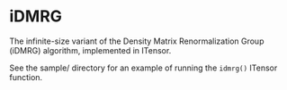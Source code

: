 # iDMRG
The infinite-size variant of the Density Matrix Renormalization Group (iDMRG) algorithm, implemented in ITensor.

See the sample/ directory for an example of running the `idmrg()` ITensor function.
